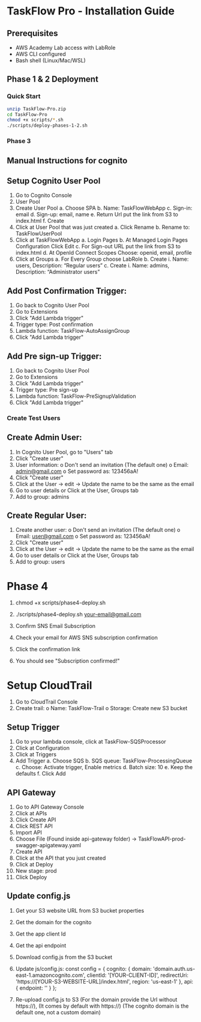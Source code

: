 # TaskFlow Pro - Installation Guide

## Prerequisites
- AWS Academy Lab access with LabRole
- AWS CLI configured
- Bash shell (Linux/Mac/WSL)

## Phase 1 & 2 Deployment

### Quick Start
```bash
unzip TaskFlow-Pro.zip
cd TaskFlow-Pro
chmod +x scripts/*.sh
./scripts/deploy-phases-1-2.sh
```

### Phase 3
## Manual Instructions for cognito
## Setup Cognito User Pool
1.	Go to Cognito Console 
2.	User Pool
3.	Create User Pool
    a.	Choose SPA
    b.	Name: TaskFlowWebApp
    c.	Sign-in: email
    d.	Sign-up: email, name
    e.	Return Url put the link from S3 to index.html
    f.	Create
4.	Click at User Pool that was just created
    a.	Click Rename
    b.	Rename to: TaskFlowUserPool
5.	Click at TaskFlowWebApp
    a.	Login Pages
    b.	At Managed Login Pages Configuration Click Edit
    c.	For Sign-out URL put the link from S3 to index.html
    d.	At OpenId Connect Scopes Choose: openid, email, profile
6.	Click at Groups
    a.	For Every Group choose LabRole
    b.	Create
    i.	Name: users, Description: “Regular users”
    c.	Create
    i.	Name: admins, Description: “Administrator users”

## Add Post Confirmation Trigger:
1.	Go back to Cognito User Pool
2.	Go to Extensions
3.	Click "Add Lambda trigger"
4.	Trigger type: Post confirmation
5.	Lambda function: TaskFlow-AutoAssignGroup
6.	Click "Add Lambda trigger"
## Add Pre sign-up Trigger:
1.	Go back to Cognito User Pool
2.	Go to Extensions
3.	Click "Add Lambda trigger"
4.	Trigger type: Pre sign-up
5.	Lambda function: TaskFlow-PreSignupValidation
6.	Click "Add Lambda trigger"


### Create Test Users
## Create Admin User:
1.	In Cognito User Pool, go to "Users" tab
2.	Click "Create user"
3.	User information:
      o	Don't send an invitation (The default one)
      o	Email: admin@gmail.com
      o	Set password as: 123456aA!
4.	Click "Create user"
5.	Click at the User -> edit -> Update the name to be the same as the email
6.	Go to user details or Click at the User, Groups tab
7.	Add to group: admins
## Create Regular User:
1.	Create another user:
      o	Don't send an invitation (The default one)
      o	Email: user@gmail.com
      o	Set password as: 123456aA!
2.	Click "Create user"
3.	Click at the User -> edit -> Update the name to be the same as the email
4.	Go to user details or Click at the User, Groups tab
5.	Add to group: users

# Phase 4
1. chmod +x scripts/phase4-deploy.sh
2. ./scripts/phase4-deploy.sh your-email@gmail.com

3. Confirm SNS Email Subscription
4. Check your email for AWS SNS subscription confirmation
5. Click the confirmation link
6. You should see "Subscription confirmed!"

# Setup CloudTrail
1.	Go to CloudTrail Console
2.	Create trail:
    o	Name: TaskFlow-Trail
    o	Storage: Create new S3 bucket

## Setup Trigger
1.	Go to your lambda console, click at TaskFlow-SQSProcessor 
2.	Click at Configuration
3.	Click at Triggers
4.	Add Trigger
  a.	Choose SQS
  b.	SQS queue: TaskFlow-ProcessingQueue
  c.	Choose: Activate trigger, Enable metrics
  d.	Batch size: 10
  e.	Keep the defaults
  f.	Click Add



## API Gateway
1. Go to API Gateway Console 
2. Click at APIs
3. Click Create API
4. Click REST API
5. Import API
6. Choose File (Found inside api-gateway folder) -> TaskFlowAPI-prod-swagger-apigateway.yaml
7. Create API
8. Click at the API that you just created
9. Click at Deploy
10. New stage: prod
11. Click Deploy

## Update config.js
1.	Get your S3 website URL from S3 bucket properties
2. Get the domain for the cognito
3. Get the app client Id
4. Get the api endpoint
6. Download config.js from the S3 bucket
7.	Update js/config.js:
const config = {
    cognito: {
        domain: 'domain.auth.us-east-1.amazoncognito.com',
        clientId: '[YOUR-CLIENT-ID]',
        redirectUri: 'https://[YOUR-S3-WEBSITE-URL]/index.html',
        region: 'us-east-1'
    },
    api: {
        endpoint: ''
    }
};

8.	Re-upload config.js to S3
(For the domain provide the Url without https://), (It comes by default with https://)
(The cognito domain is the default one, not a custom domain)
